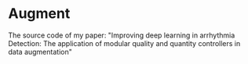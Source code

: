 # Augment
The source code of my paper: "Improving deep learning in arrhythmia Detection: The application of modular quality and quantity controllers in data augmentation"
